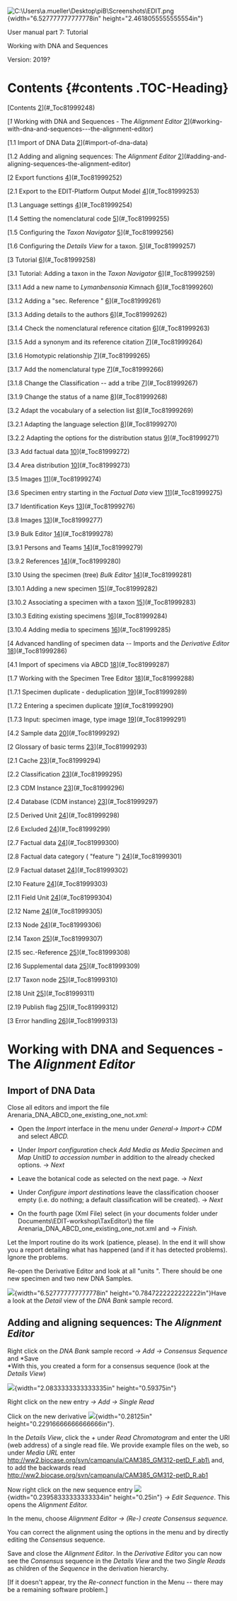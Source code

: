 ![C:\\Users\\a.mueller\\Desktop\\piB\\Screenshots\\EDIT.png](./media/image1.png){width="6.527777777777778in" height="2.4618055555555554in"}

User manual part 7: Tutorial

Working with DNA and Sequences

Version: 2019?

# Contents {#contents .TOC-Heading}

[Contents [2](#_Toc81999248)](#_Toc81999248)

[*1* Working with DNA and Sequences - The *Alignment Editor* [2](#working-with-dna-and-sequences---the-alignment-editor)](#working-with-dna-and-sequences---the-alignment-editor)

[1.1 Import of DNA Data [2](#import-of-dna-data)](#import-of-dna-data)

[1.2 Adding and aligning sequences: The *Alignment Editor* [2](#adding-and-aligning-sequences-the-alignment-editor)](#adding-and-aligning-sequences-the-alignment-editor)

[2 Export functions [4](#_Toc81999252)](#_Toc81999252)

[2.1 Export to the EDIT-Platform Output Model [4](#_Toc81999253)](#_Toc81999253)

[1.3 Language settings [4](#_Toc81999254)](#_Toc81999254)

[1.4 Setting the nomenclatural code [5](#_Toc81999255)](#_Toc81999255)

[1.5 Configuring the *Taxon Navigator* [5](#_Toc81999256)](#_Toc81999256)

[1.6 Configuring the *Details View* for a taxon. [5](#_Toc81999257)](#_Toc81999257)

[3 Tutorial [6](#_Toc81999258)](#_Toc81999258)

[3.1 Tutorial: Adding a taxon in the *Taxon Navigator* [6](#_Toc81999259)](#_Toc81999259)

[3.1.1 Add a new name to *Lymanbensonia* Kimnach [6](#_Toc81999260)](#_Toc81999260)

[3.1.2 Adding a "sec. Reference " [6](#_Toc81999261)](#_Toc81999261)

[3.1.3 Adding details to the authors [6](#_Toc81999262)](#_Toc81999262)

[3.1.4 Check the nomenclatural reference citation [6](#_Toc81999263)](#_Toc81999263)

[3.1.5 Add a synonym and its reference citation [7](#_Toc81999264)](#_Toc81999264)

[3.1.6 Homotypic relationship [7](#_Toc81999265)](#_Toc81999265)

[3.1.7 Add the nomenclatural type [7](#_Toc81999266)](#_Toc81999266)

[3.1.8 Change the Classification -- add a tribe [7](#_Toc81999267)](#_Toc81999267)

[3.1.9 Change the status of a name [8](#_Toc81999268)](#_Toc81999268)

[3.2 Adapt the vocabulary of a selection list [8](#_Toc81999269)](#_Toc81999269)

[3.2.1 Adapting the language selection [8](#_Toc81999270)](#_Toc81999270)

[3.2.2 Adapting the options for the distribution status [9](#_Toc81999271)](#_Toc81999271)

[3.3 Add factual data [10](#_Toc81999272)](#_Toc81999272)

[3.4 Area distribution [10](#_Toc81999273)](#_Toc81999273)

[3.5 Images [11](#_Toc81999274)](#_Toc81999274)

[3.6 Specimen entry starting in the *Factual Data* view [11](#_Toc81999275)](#_Toc81999275)

[3.7 Identification Keys [13](#_Toc81999276)](#_Toc81999276)

[3.8 Images [13](#_Toc81999277)](#_Toc81999277)

[3.9 Bulk Editor [14](#_Toc81999278)](#_Toc81999278)

[3.9.1 Persons and Teams [14](#_Toc81999279)](#_Toc81999279)

[3.9.2 References [14](#_Toc81999280)](#_Toc81999280)

[3.10 Using the specimen (tree) *Bulk Editor* [14](#_Toc81999281)](#_Toc81999281)

[3.10.1 Adding a new specimen [15](#_Toc81999282)](#_Toc81999282)

[3.10.2 Associating a specimen with a taxon [15](#_Toc81999283)](#_Toc81999283)

[3.10.3 Editing existing specimens [16](#_Toc81999284)](#_Toc81999284)

[3.10.4 Adding media to specimens [16](#_Toc81999285)](#_Toc81999285)

[4 Advanced handling of specimen data -- Imports and the *Derivative Editor* [18](#_Toc81999286)](#_Toc81999286)

[4.1 Import of specimens via ABCD [18](#_Toc81999287)](#_Toc81999287)

[1.7 Working with the Specimen Tree Editor [18](#_Toc81999288)](#_Toc81999288)

[1.7.1 Specimen duplicate - deduplication [19](#_Toc81999289)](#_Toc81999289)

[1.7.2 Entering a specimen duplicate [19](#_Toc81999290)](#_Toc81999290)

[1.7.3 Input: specimen image, type image [19](#_Toc81999291)](#_Toc81999291)

[4.2 Sample data [20](#_Toc81999292)](#_Toc81999292)

[2 Glossary of basic terms [23](#_Toc81999293)](#_Toc81999293)

[2.1 Cache [23](#_Toc81999294)](#_Toc81999294)

[2.2 Classification [23](#_Toc81999295)](#_Toc81999295)

[2.3 CDM Instance [23](#_Toc81999296)](#_Toc81999296)

[2.4 Database (CDM instance) [23](#_Toc81999297)](#_Toc81999297)

[2.5 Derived Unit [24](#_Toc81999298)](#_Toc81999298)

[2.6 Excluded [24](#_Toc81999299)](#_Toc81999299)

[2.7 Factual data [24](#_Toc81999300)](#_Toc81999300)

[2.8 Factual data category ( "feature ") [24](#_Toc81999301)](#_Toc81999301)

[2.9 Factual dataset [24](#_Toc81999302)](#_Toc81999302)

[2.10 Feature [24](#_Toc81999303)](#_Toc81999303)

[2.11 Field Unit [24](#_Toc81999304)](#_Toc81999304)

[2.12 Name [24](#_Toc81999305)](#_Toc81999305)

[2.13 Node [24](#_Toc81999306)](#_Toc81999306)

[2.14 Taxon [25](#_Toc81999307)](#_Toc81999307)

[2.15 sec.-Reference [25](#_Toc81999308)](#_Toc81999308)

[2.16 Supplemental data [25](#_Toc81999309)](#_Toc81999309)

[2.17 Taxon node [25](#_Toc81999310)](#_Toc81999310)

[2.18 Unit [25](#_Toc81999311)](#_Toc81999311)

[2.19 Publish flag [25](#_Toc81999312)](#_Toc81999312)

[3 Error handling [26](#_Toc81999313)](#_Toc81999313)

# Working with DNA and Sequences - The *Alignment Editor*

## Import of DNA Data

Close all editors and import the file Arenaria_DNA_ABCD_one_existing_one_not.xml:

-   Open the *Import* interface in the menu under *General-\> Import-\> CDM* and select *ABCD.*

-   Under *Import configuration* check *Add Media as Media Specimen* and *Map UnitID to accession number* in addition to the already checked options. -\> *Next*

-   Leave the botanical code as selected on the next page. -\> *Next*

-   Under *Configure import destinations* leave the classification chooser empty (i.e. do nothing; a default classification will be created). -\> *Next*

-   On the fourth page (Xml File) select (in your documents folder under Documents\\EDIT-workshop\\TaxEditor\\) the file Arenaria_DNA_ABCD_one_existing_one_not.xml and -\> *Finish.*

Let the Import routine do its work (patience, please). In the end it will show you a report detailing what has happened (and if it has detected problems). Ignore the problems.

Re-open the Derivative Editor and look at all "units ". There should be one new specimen and two new DNA Samples.

![](./media/image2.png){width="6.527777777777778in" height="0.7847222222222222in"}Have a look at the *Detail* view of the *DNA Bank* sample record.

## Adding and aligning sequences: The *Alignment Editor*

Right click on the *DNA Bank* sample record *-\> Add -\> Consensus Sequence* and *Save\
*With this, you created a form for a consensus sequence (look at the *Details View*)

![](./media/image3.png){width="2.0833333333333335in" height="0.59375in"}

Right click on the new entry *-\> Add -\> Single Read*

Click on the new derivative ![](./media/image4.png){width="0.28125in" height="0.22916666666666666in"}.

In the *Details View*, click the + under *Read Chromatogram* and enter the URI (web address) of a single read file. We provide example files on the web, so under *Media URL* enter http://ww2.biocase.org/svn/campanula/CAM385_GM312-petD_F.ab1\
and, to add the backwards read\
http://ww2.biocase.org/svn/campanula/CAM385_GM312-petD_R.ab1

Now right click on the new sequence entry ![](./media/image5.png){width="0.23958333333333334in" height="0.25in"} *-\> Edit Sequence*. This opens the *Alignment Editor.*

In the menu, choose *Alignment Editor -\> (Re-) create Consensus sequence.*

You can correct the alignment using the options in the menu and by directly editing the *Consensus* sequence.

Save and close the *Alignment Editor*. In the *Derivative Editor* you can now see the *Consensus* sequence in the *Details View* and the two *Single Reads* as children of the *Sequence* in the derivation hierarchy.

\[If it doesn't appear, try the *Re-connect* function in the Menu -- there may be a remaining software problem.\]

